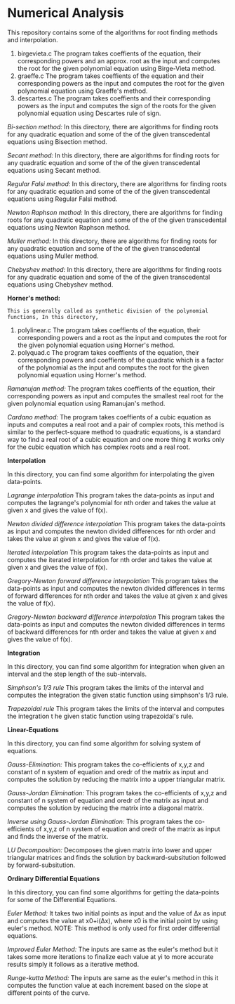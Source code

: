 # Numerical Analysis

This repository contains some of the algorithms for root finding methods and interpolation.

1. birgevieta.c
    The program takes coeffients of the equation, their corresponding powers and an approx. root as the input and computes the root for the given polynomial equation using Birge-Vieta method.
2. graeffe.c
    The program takes coeffients of the equation and their corresponding powers as the input and computes the root for the given polynomial equation using Graeffe's method.
3. descartes.c
    The program takes coeffients and their corresponding powers as the input and computes the sign of the roots for the given polynomial equation using Descartes rule of sign.

*Bi-section method:*
    In this directory, there are algorithms for finding roots for any quadratic equation and some of the of the given transcedental equations using Bisection method.

*Secant method:*
    In this directory, there are algorithms for finding roots for any quadratic equation and some of the of the given transcedental equations using Secant method.
    
*Regular Falsi method:*
    In this directory, there are algorithms for finding roots for any quadratic equation and some of the of the given transcedental equations using Regular Falsi method.

*Newton Raphson method:*
    In this directory, there are algorithms for finding roots for any quadratic equation and some of the of the given transcedental equations using Newton Raphson method.
    
*Muller method:*
    In this directory, there are algorithms for finding roots for any quadratic equation and some of the of the given transcedental equations using Muller method.
    
*Chebyshev method:*
    In this directory, there are algorithms for finding roots for any quadratic equation and some of the of the given transcedental equations using Chebyshev method.
    
**Horner's method:**

    This is generally called as synthetic division of the polynomial functions, In this directory,
1. polylinear.c
    The program takes coeffients of the equation, their corresponding powers and a root as the input and computes the root for the given polynomial equation using Horner's method.
2. polyquad.c
    The program takes coeffients of the equation, their corresponding powers and coeffients of the quadratic which is a factor of the polynomial as the input and computes the root for the given polynomial equation using Horner's method.
    
*Ramanujan method:*
    The program takes coeffients of the equation, their corresponding powers as input and computes the smallest real root for the given polynomial equation using Ramanujan's method.

*Cardano method:*
    The program takes coeffients of a cubic equation as inputs and computes a real root and a pair of complex roots, this method is similar to the perfect-square method to quadratic equations, is a standard way to find a real root of a cubic equation and one more thing it works only for the cubic equation which has complex roots and a real root.

**Interpolation**

In this directory, you can find some algorithm for interpolating the given data-points.

*Lagrange interpolation*
    This program takes the data-points as input and computes the lagrange's polynomial for nth order and takes the value at given x and gives the value of f(x).

*Newton divided difference interpolation*
    This program takes the data-points as input and computes the newton divided differences for nth order and takes the value at given x and gives the value of f(x).

*Iterated interpolation*
    This program takes the data-points as input and computes the iterated interpolation for nth order and takes the value at given x and gives the value of f(x).

*Gregory-Newton forward difference interpolation*
    This program takes the data-points as input and computes the newton divided differences in terms of forward differences for nth order and takes the value at given x and gives the value of f(x).

*Gregory-Newton backward difference interpolation*
    This program takes the data-points as input and computes the newton divided differences in terms of backward differences for nth order and takes the value at given x and gives the value of f(x).

**Integration**

In this directory, you can find some algorithm for integration when given an interval and the step length of the sub-intervals.

*Simphson's 1/3 rule*
    This program takes the limits of the interval and computes the integration the given static function using simphson's 1/3 rule.

*Trapezoidal rule*
    This program takes the limits of the interval and computes the integration t
he given static function using trapezoidal's rule.

**Linear-Equations**

In this directory, you can find some algorithm for solving system of equations.

*Gauss-Elimination:*
    This program takes the co-efficients of x,y,z and constant of n system of equation and oredr of the matrix as input and computes the solution by reducing the matrix into a upper triangular matrix.

*Gauss-Jordan Elimination:*
    This program takes the co-efficients of x,y,z and constant of n system of equation and oredr of the matrix as input and computes the solution by reducing the matrix into a diagonal matrix.

*Inverse using Gauss-Jordan Elimination:*
    This program takes the co-efficients of x,y,z of n system of equation and oredr of the matrix as input and finds the inverse of the matrix.

*LU Decomposition:*
    Decomposes the given matrix into lower and upper triangular matrices and finds the solution by backward-subsitution followed by forward-subsitution.

**Ordinary Differential Equations**

In this directory, you can find some algorithms for getting the data-points for some of the Differential Equations.

*Euler Method:*
    It takes two initial points as input and the value of Δx as input and computes the value at x0+i(Δx), where x0 is the initial point by using euler's method.    NOTE: This method is only used for first order differential equations.

*Improved Euler Method:*
    The inputs are same as the euler's method but it takes some more iterations to finalize each value at yi to more accurate results simply it follows as a iterative method.

*Runge-kutta Method:*
    The inputs are same as the euler's method in this it computes the function value at each increment based on the slope at different points of the curve.
